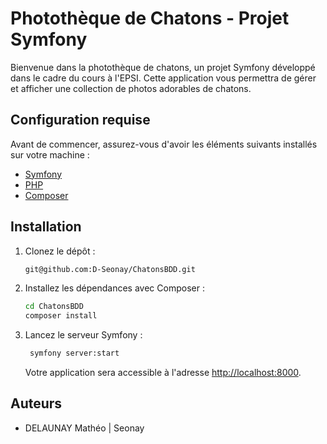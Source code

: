 # Photothèque de Chatons - Projet Symfony

Bienvenue dans la photothèque de chatons, un projet Symfony développé dans le cadre du cours à l'EPSI. Cette application vous permettra de gérer et afficher une collection de photos adorables de chatons.

## Configuration requise

Avant de commencer, assurez-vous d'avoir les éléments suivants installés sur votre machine :

- [Symfony](https://symfony.com/download)
- [PHP](https://www.php.net/manual/en/install.php)
- [Composer](https://getcomposer.org/download/)

## Installation

1. Clonez le dépôt :

   ```bash
   git@github.com:D-Seonay/ChatonsBDD.git
   ```

2. Installez les dépendances avec Composer :

   ```bash
   cd ChatonsBDD
   composer install
   ```

3. Lancez le serveur Symfony :

   ```bash
    symfony server:start
   ```

   Votre application sera accessible à l'adresse [http://localhost:8000](http://localhost:8000).

## Auteurs

- DELAUNAY Mathéo | Seonay
